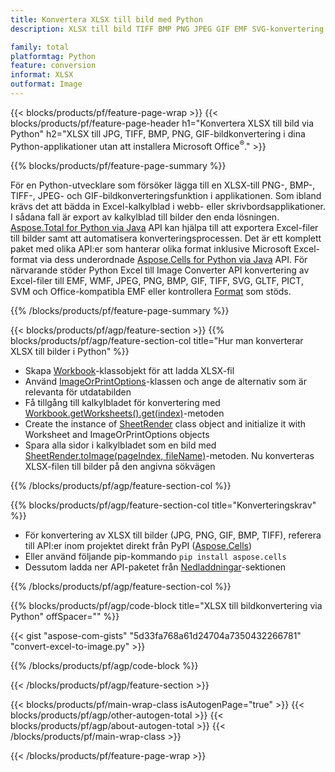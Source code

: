 ```yaml
---
title: Konvertera XLSX till bild med Python
description: XLSX till bild TIFF BMP PNG JPEG GIF EMF SVG-konvertering i dina Python-applikationer utan att använda Microsoft Excel 

family: total
platformtag: Python
feature: conversion
informat: XLSX
outformat: Image
---
```

{{< blocks/products/pf/feature-page-wrap >}}
{{< blocks/products/pf/feature-page-header h1="Konvertera XLSX till bild via Python" h2="XLSX till JPG, TIFF, BMP, PNG, GIF-bildkonvertering i dina Python-applikationer utan att installera Microsoft Office<sup>&reg;</sup>." >}}

{{% blocks/products/pf/feature-page-summary %}}

För en Python-utvecklare som försöker lägga till en XLSX-till PNG-, BMP-, TIFF-, JPEG- och GIF-bildkonverteringsfunktion i applikationen. Som ibland krävs det att bädda in Excel-kalkylblad i webb- eller skrivbordsapplikationer. I sådana fall är export av kalkylblad till bilder den enda lösningen. [Aspose.Total for Python via Java](https://products.aspose.com/total/python-java/) API kan hjälpa till att exportera Excel-filer till bilder samt att automatisera konverteringsprocessen. Det är ett komplett paket med olika API:er som hanterar olika format inklusive Microsoft Excel-format via dess underordnade [Aspose.Cells for Python via Java](https://products.aspose.com/cells/python-java/) API. För närvarande stöder Python Excel till Image Converter API konvertering av Excel-filer till EMF, WMF, JPEG, PNG, BMP, GIF, TIFF, SVG, GLTF, PICT, SVM och Office-kompatibla EMF eller kontrollera [Format](https://docs.aspose.com/cells/python-java/supported-file-formats/) som stöds. 

{{% /blocks/products/pf/feature-page-summary %}}

{{< blocks/products/pf/agp/feature-section >}}
{{% blocks/products/pf/agp/feature-section-col title="Hur man konverterar XLSX till bilder i Python" %}}

- Skapa [Workbook](https://reference.aspose.com/cells/python-java/asposecells.api/Workbook)-klassobjekt för att ladda XLSX-fil
- Använd [ImageOrPrintOptions](https://reference.aspose.com/cells/python-java/asposecells.api/ImageOrPrintOptions)-klassen och ange de alternativ som är relevanta för utdatabilden
- Få tillgång till kalkylbladet för konvertering med [Workbook.getWorksheets().get(index)](https://reference.aspose.com//cells/python-java/asposecells.api/worksheetcollection#Item%20(int))-metoden
- Create the instance of [SheetRender](https://reference.aspose.com/cells/python/asposecells.api/SheetRender) class object and initialize it with Worksheet and ImageOrPrintOptions objects
- Spara alla sidor i kalkylbladet som en bild med [SheetRender.toImage(pageIndex, fileName)](https://reference.aspose.com//cells/python-java/asposecells.api/sheetrender#toImage(int,%20java.lang.String))-metoden. Nu konverteras XLSX-filen till bilder på den angivna sökvägen

{{% /blocks/products/pf/agp/feature-section-col %}}

{{% blocks/products/pf/agp/feature-section-col title="Konverteringskrav" %}}

- För konvertering av XLSX till bilder (JPG, PNG, GIF, BMP, TIFF), referera till API:er inom projektet direkt från PyPI ([Aspose.Cells](https://pypi.org/project/aspose-cells/))
- Eller använd följande pip-kommando ```pip install aspose.cells``` 
- Dessutom ladda ner API-paketet från [Nedladdningar](https://releases.aspose.comcells/python-java)-sektionen 
 

{{% /blocks/products/pf/agp/feature-section-col %}}

{{% blocks/products/pf/agp/code-block title="XLSX till bildkonvertering via Python" offSpacer="" %}}

{{< gist "aspose-com-gists" "5d33fa768a61d24704a7350432266781" "convert-excel-to-image.py" >}}

{{% /blocks/products/pf/agp/code-block %}}

{{< /blocks/products/pf/agp/feature-section >}}

{{< blocks/products/pf/main-wrap-class isAutogenPage="true" >}}
{{< blocks/products/pf/agp/other-autogen-total >}}
{{< blocks/products/pf/agp/about-autogen-total >}}
{{< /blocks/products/pf/main-wrap-class >}}

{{< /blocks/products/pf/feature-page-wrap >}}